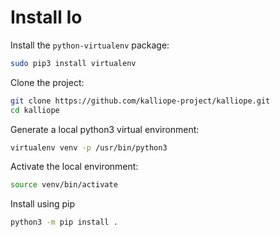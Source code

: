 # Install Io

Install the `python-virtualenv` package:
```bash
sudo pip3 install virtualenv
```

Clone the project:
```bash
git clone https://github.com/kalliope-project/kalliope.git
cd kalliope
```

Generate a local python3 virtual environment:
```bash
virtualenv venv -p /usr/bin/python3
```

Activate the local environment:
```bash
source venv/bin/activate
```

Install using pip
```bash
python3 -m pip install .
```